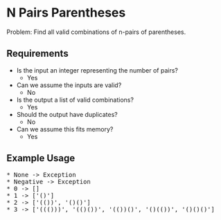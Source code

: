 # N Pairs Parentheses

Problem: Find all valid combinations of n-pairs of parentheses.

## Requirements

- Is the input an integer representing the number of pairs?
  - Yes
- Can we assume the inputs are valid?
  - No
- Is the output a list of valid combinations?
  - Yes
- Should the output have duplicates?
  - No
- Can we assume this fits memory?
  - Yes

## Example Usage

<pre>
* None -> Exception
* Negative -> Exception
* 0 -> []
* 1 -> ['()']
* 2 -> ['(())', '()()']
* 3 -> ['((()))', '(()())', '(())()', '()(())', '()()()']
</pre>
